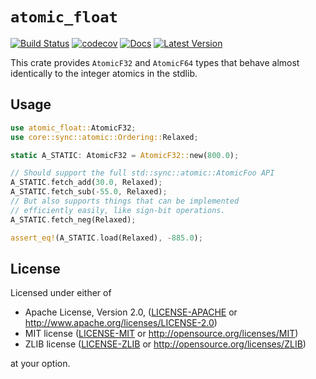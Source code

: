 # `atomic_float`

[![Build Status](https://github.com/thomcc/atomic_float/workflows/CI/badge.svg)](https://github.com/thomcc/atomic_float/actions)
[![codecov](https://codecov.io/gh/thomcc/atomic_float/branch/main/graph/badge.svg)](https://codecov.io/gh/thomcc/atomic_float)
[![Docs](https://docs.rs/atomic_float/badge.svg)](https://docs.rs/atomic_float)
[![Latest Version](https://img.shields.io/crates/v/atomic_float.svg)](https://crates.io/crates/atomic_float)

This crate provides `AtomicF32` and `AtomicF64` types that behave almost identically to the integer atomics in the stdlib.

## Usage

```rust
use atomic_float::AtomicF32;
use core::sync::atomic::Ordering::Relaxed;

static A_STATIC: AtomicF32 = AtomicF32::new(800.0);

// Should support the full std::sync::atomic::AtomicFoo API
A_STATIC.fetch_add(30.0, Relaxed);
A_STATIC.fetch_sub(-55.0, Relaxed);
// But also supports things that can be implemented
// efficiently easily, like sign-bit operations.
A_STATIC.fetch_neg(Relaxed);

assert_eq!(A_STATIC.load(Relaxed), -885.0);
```

## License

Licensed under either of

- Apache License, Version 2.0, ([LICENSE-APACHE](LICENSE-APACHE) or http://www.apache.org/licenses/LICENSE-2.0)
- MIT license ([LICENSE-MIT](LICENSE-MIT) or http://opensource.org/licenses/MIT)
- ZLIB license ([LICENSE-ZLIB](LICENSE-ZLIB) or http://opensource.org/licenses/ZLIB)

at your option.
